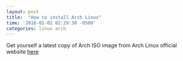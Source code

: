 ```yaml
---
layout: post
title:  "How to install Arch Linux"
time: '2018-01-02 02:29:30 -0500'
categories: linux arch
---
```


Get yourself a latest copy of Arch ISO image from Arch Linux official website [here](https://www.archlinux.org/download/)
